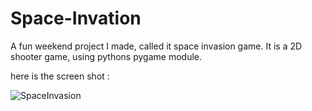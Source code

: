 # Space-Invation

A fun weekend project I made, called it space invasion game.
It is a 2D shooter game, using pythons pygame module.

here is the screen shot :

![SpaceInvasion](https://user-images.githubusercontent.com/59889321/131214369-963b054a-22b0-49c2-9a4a-8e9a0af50d61.png)

